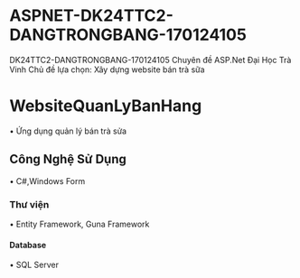 # ASPNET-DK24TTC2-DANGTRONGBANG-170124105
DK24TTC2-DANGTRONGBANG-170124105
Chuyên đề ASP.Net Đại Học Trà Vinh
Chủ đề lựa chọn: Xây dựng website bán trà sữa
# WebsiteQuanLyBanHang

• Ứng dụng quản lý bán trà sửa

## Công Nghệ Sử Dụng

• C#,Windows Form

### Thư viện

• Entity Framework, Guna Framework

#### Database

• SQL Server
